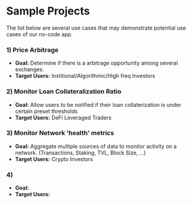 # Sample Projects

The list below are several use cases that may demonstrate potential use cases of our no-code app.


### 1) Price Arbitrage

* **Goal:** Determine if there is a arbitrage opportunity among several exchanges.
* **Target Users:** Institional/Algorithmic/High freq Investors 


### 2) Monitor Loan Collateralization Ratio
* **Goal:** Allow users to be notified if their loan collaterization is under certain preset thresholds
* **Target Users:** DeFi Leveraged Traders


### 3) Monitor Network 'health' metrics
* **Goal:** Aggregate multiple sources of data to monitor activity on a network. (Transactions, Staking, TVL, Block Size, ...)
* **Target Users:** Crypto Investors


### 4) 
* **Goal:**  
* **Target Users:** 
